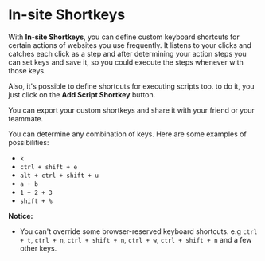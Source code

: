 # In-site Shortkeys

With **In-site Shortkeys**, you can define custom keyboard shortcuts for certain actions of websites you use frequently.
It listens to your clicks and catches each click as a step and after determining your action steps you can set keys and 
save it, so you could execute the steps whenever with those keys.

Also, it's possible to define shortcuts for executing scripts too. to do it, you just click on the 
**Add Script Shortkey** button. 

You can export your custom shortkeys and share it with your friend or your teammate.

You can determine any combination of keys. Here are some examples of possibilities:

- `k`
- `ctrl + shift + e`
- `alt + ctrl + shift + u`
- `a + b`
- `1 + 2 + 3`
- `shift + %`


**Notice:**
- You can't override some browser-reserved keyboard shortcuts. e.g `ctrl + t`, `ctrl + n`, `ctrl + shift + n`, `ctrl + w`, `ctrl + shift + n` and a few other keys.
